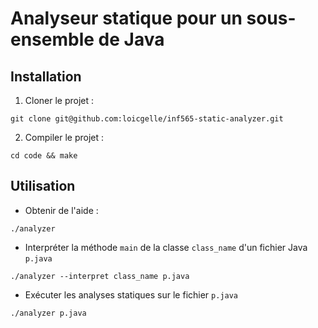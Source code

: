 # Analyseur statique pour un sous-ensemble de Java

## Installation

1. Cloner le projet :

```
git clone git@github.com:loicgelle/inf565-static-analyzer.git
```

2. Compiler le projet :

```
cd code && make
```

## Utilisation

* Obtenir de l'aide :

```
./analyzer
```

* Interpréter la méthode `main` de la classe `class_name` d'un fichier Java `p.java`

```
./analyzer --interpret class_name p.java
```

* Exécuter les analyses statiques sur le fichier `p.java`

```
./analyzer p.java
```
